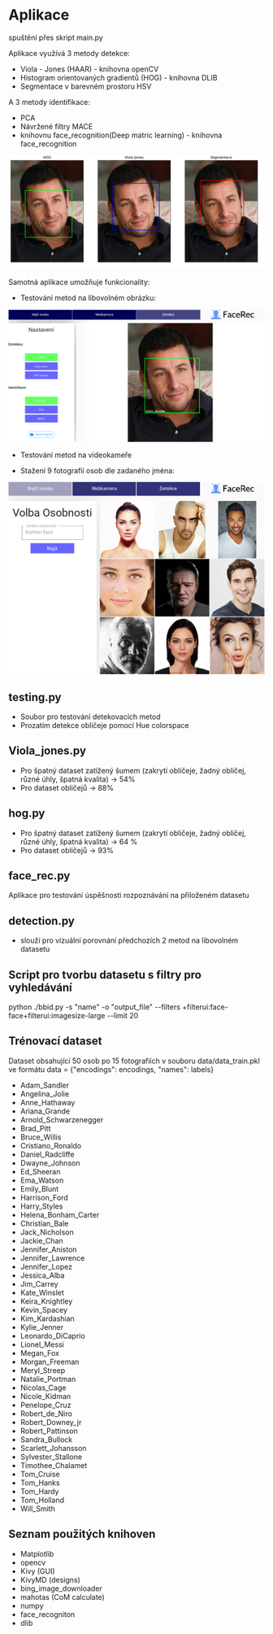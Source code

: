 # Aplikace

spuštění přes skript main.py

Aplikace využívá 3 metody detekce:

- Viola - Jones (HAAR) - knihovna openCV
- Histogram orientovaných gradientů (HOG) - knihovna DLIB
- Segmentace v barevném prostoru HSV

A 3 metody identifikace:

- PCA
- Návržené filtry MACE
- knihovnu face_recognition(Deep matric learning) - knihovna face_recognition

<img src="https://github.com/JanPodavka/Face_recognition_App/blob/main/Images/porovn%C3%A1n%C3%AD%20detekce.png">

Samotná aplikace umožňuje funkcionality:

- Testování metod na libovolném obrázku:

<img src="https://github.com/JanPodavka/Face_recognition_App/blob/main/Images/1.png">

- Testování metod na videokameře

- Stažení 9 fotografií osob dle zadaného jména:

<img src="https://github.com/JanPodavka/Face_recognition_App/blob/main/Images/2.png">


## testing.py

- Soubor pro testování detekovacích metod
- Prozatím detekce obličeje pomocí Hue colorspace

## Viola_jones.py

- Pro špatný dataset zatížený šumem (zakrytí obličeje, žadný obličej, různé úhly, špatná kvalita) -> 54%
- Pro dataset obličejů -> 88%

## hog.py

- Pro špatný dataset zatížený šumem (zakrytí obličeje, žadný obličej, různé úhly, špatná kvalita) -> 64 %
- Pro dataset obličejů -> 93%

## face_rec.py

Aplikace pro testování úspěšnosti rozpoznávání na přiloženém datasetu

## detection.py

- slouží pro vizuální porovnání předchozích 2 metod na libovolném datasetu

## Script pro tvorbu datasetu s filtry pro vyhledávání

python ./bbid.py -s "name" -o "output_file" --filters +filterui:face-face+filterui:imagesize-large --limit 20

## Trénovací dataset

Dataset obsahující 50 osob po 15 fotografiích v souboru data/data_train.pkl ve formátu data = {"encodings": encodings, "names": labels}

- Adam_Sandler
- Angelina_Jolie
- Anne_Hathaway
- Ariana_Grande
- Arnold_Schwarzenegger
- Brad_Pitt
- Bruce_Willis
- Cristiano_Ronaldo
- Daniel_Radcliffe
- Dwayne_Johnson
- Ed_Sheeran
- Ema_Watson
- Emily_Blunt
- Harrison_Ford
- Harry_Styles
- Helena_Bonham_Carter
- Christian_Bale
- Jack_Nicholson
- Jackie_Chan
- Jennifer_Aniston
- Jennifer_Lawrence
- Jennifer_Lopez
- Jessica_Alba
- Jim_Carrey
- Kate_Winslet
- Keira_Knightley
- Kevin_Spacey
- Kim_Kardashian
- Kylie_Jenner
- Leonardo_DiCaprio
- Lionel_Messi
- Megan_Fox
- Morgan_Freeman
- Meryl_Streep
- Natalie_Portman
- Nicolas_Cage
- Nicole_Kidman
- Penelope_Cruz
- Robert_de_Niro
- Robert_Downey_jr
- Robert_Pattinson
- Sandra_Bullock
- Scarlett_Johansson
- Sylvester_Stallone
- Timothee_Chalamet
- Tom_Cruise
- Tom_Hanks
- Tom_Hardy
- Tom_Holland
- Will_Smith

## Seznam použitých knihoven

- Matplotlib
- opencv
- Kivy (GUI)
- KivyMD (designs)
- bing_image_downloader
- mahotas (CoM calculate)
- numpy
- face_recogniton
- dlib

